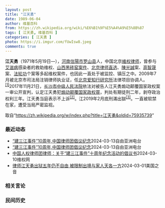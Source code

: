 ```yaml
---
layout: post
title: "江天勇"
date: 1989-06-04
author: 维基百科
from: https://zh.wikipedia.org/wiki/%E6%B1%9F%E5%A4%A9%E5%8B%87
tags: [ 江天勇, 维基百科 ]
categories: [ 江天勇 ]
photo: https://i.imgur.com/fUwIsw8.jpeg
comments: true
---
```

<div class="mw-content-ltr mw-parser-output" lang="zh" dir="ltr">

<p><b>江天勇</b>（1971年5月19日<span class="useeditintro" title="Template:BLP editintro">—</span>），<a href="/wiki/%E6%B2%B3%E5%8D%97" class="mw-redirect" title="河南">河南</a><a href="/wiki/%E4%BF%A1%E9%98%B3%E5%B8%82" title="信阳市">信陽市</a><a href="/wiki/%E7%BD%97%E5%B1%B1%E5%8E%BF" title="罗山县">罗山县</a>人，中国北京<a href="/wiki/%E7%B6%AD%E6%AC%8A%E5%BE%8B%E5%B8%AB" class="mw-redirect" title="維權律師">維权律师</a>，曾参与<a href="/wiki/%E8%89%BE%E6%BB%8B%E7%97%85" title="艾滋病">艾滋病</a>感染者的救助维权、<a href="/w/index.php?title=%E5%B1%B1%E8%A5%BF%E9%BB%91%E7%A0%96%E7%AA%91%E6%A1%88%E4%BB%B6&amp;action=edit&amp;redlink=1" class="new" title="山西黑砖窑案件（页面不存在）">山西黑砖窑案件</a>、<a href="/w/index.php?title=%E5%8C%97%E4%BA%AC%E5%BE%8B%E5%B8%88%E7%9B%B4%E9%80%89&amp;action=edit&amp;redlink=1" class="new" title="北京律师直选（页面不存在）">北京律师直选</a>、<a href="/wiki/%E9%99%B3%E5%85%89%E8%AA%A0" class="mw-redirect" title="陳光誠">陳光誠</a>案、<a href="/wiki/%E9%AB%98%E6%99%BA%E6%99%9F" title="高智晟">高智晟</a>案、<a href="/wiki/%E6%B3%95%E8%BD%AE%E5%8A%9F" title="法轮功">法轮功</a>个案等多起维权案件，也因此一直处于被监控、镇压之中。2009年7月被北京市司法局注销律师执业证，任<a href="/w/index.php?title=%E5%8C%97%E4%BA%AC%E7%88%B1%E7%9F%A5%E8%A1%8C%E7%A0%94%E7%A9%B6%E6%89%80&amp;action=edit&amp;redlink=1" class="new" title="北京爱知行研究所（页面不存在）">北京爱知行研究所</a>法律项目协调人。<sup id="cite_ref-HRLJIANG_1-0" class="reference"><a href="#cite_note-HRLJIANG-1">[1]</a></sup>2017年11月21日，<a href="/wiki/%E9%95%BF%E6%B2%99%E5%B8%82%E4%B8%AD%E7%BA%A7%E4%BA%BA%E6%B0%91%E6%B3%95%E9%99%A2" title="长沙市中级人民法院">长沙市中级人民法院</a>依法对被告人江天勇煽动颠覆国家政权案一审公开宣判，认定江天勇犯<a href="/wiki/%E7%85%BD%E5%8A%A8%E9%A2%A0%E8%A6%86%E5%9B%BD%E5%AE%B6%E6%94%BF%E6%9D%83%E7%BD%AA" title="煽动颠覆国家政权罪">煽动颠覆国家政权罪</a>，判处有期徒刑二年，剥夺政治权利三年。江天勇当庭表示不上诉<sup id="cite_ref-获刑_2-0" class="reference"><a href="#cite_note-获刑-2">[2]</a></sup>。江2019年2月底刑滿出獄<sup id="cite_ref-3" class="reference"><a href="#cite_note-3">[3]</a></sup>。一直被软禁在家，遭受当局严密监视。
</p>
<meta property="mw:PageProp/toc">
</div><!--esi <esi:include src="/esitest-fa8a495983347898/content" /> --><noscript><img src="https://login.wikimedia.org/wiki/Special:CentralAutoLogin/start?type=1x1" alt="" width="1" height="1" style="border: none; position: absolute;"></noscript>
<div class="printfooter" data-nosnippet="">取自“<a dir="ltr" href="https://zh.wikipedia.org/w/index.php?title=江天勇&amp;oldid=75935739">https://zh.wikipedia.org/w/index.php?title=江天勇&amp;oldid=75935739</a>”</div><div id="recent-news"><h3>最近动态</h3><ul><li><a href="https://nodebe4.github.io/waimei/2024-03-13/%E5%BB%BA%E4%B8%89%E6%B1%9F%E4%BA%8B%E4%BB%B6-10%E5%91%A8%E5%B9%B4,%E4%B8%AD%E5%9B%BD%E5%BE%8B%E5%B8%88%E5%9B%A2%E5%80%A1%E8%AE%AE%E7%BA%AA%E5%BF%B5" title="“建三江事件”10周年,中国律师团倡议纪念—— 2014年３月，唐吉田、江天勇、张俊杰、王成四名人权律师，到黑龙江建三江市一个农场，要求当局释放关押在那里的法轮功学员和上访人士 维权网 2014...">“建三江事件”10周年,中国律师团倡议纪念</a><time>2024-03-13</time><a class="tag">自由亚洲电台</a></li>
<li><a href="https://nodebe4.github.io/waimei/2024-03-13/%E5%BB%BA%E4%B8%89%E6%B1%9F%E4%BA%8B%E4%BB%B6-10%E5%91%A8%E5%B9%B4,%E4%B8%AD%E5%9B%BD%E5%BE%8B%E5%B8%88%E5%9B%A2%E5%80%A1%E8%AE%AE%E7%BA%AA%E5%BF%B5" title="“建三江事件”10周年,中国律师团倡议纪念—— 2014年３月，唐吉田、江天勇、张俊杰、王成四名人权律师，到黑龙江建三江市一个农场，要求当局释放关押在那里的法轮功学员和上访人士 维权网 2014...">“建三江事件”10周年,中国律师团倡议纪念</a><time>2024-03-13</time><a class="tag">自由亚洲电台</a></li>
<li><a href="https://nodebe4.github.io/waimei/2024-03-10/%E4%B8%AD%E5%9B%BD%E4%BA%BA%E6%9D%83%E5%BE%8B%E5%B8%88%E5%9B%A2%E5%BE%8B%E5%B8%88-%E5%85%B3%E4%BA%8E-%E5%BB%BA%E4%B8%89%E6%B1%9F%E4%BA%8B%E4%BB%B6-%E5%8D%81%E5%91%A8%E5%B9%B4%E7%BA%AA%E5%BF%B5%E6%B4%BB%E5%8A%A8%E7%9A%84%E5%80%A1%E8%AE%AE%E4%B9%A6" title="中国人权律师团律师：关于“建三江事件”十周年纪念活动的倡议书—— 一、事件简介： “建三江事件”发生于2014年3月20日。当时，中国人权律师唐吉田、江天勇、王成、张俊杰四人和九位被关押人的亲属...">中国人权律师团律师：关于“建三江事件”十周年纪念活动的倡议书</a><time>2024-03-10</time><a class="tag">维权网</a></li>
<li><a href="https://nodebe4.github.io/waimei/2024-03-01/%E5%BE%8B%E5%B8%88%E6%B1%9F%E5%A4%A9%E5%8B%87%E5%87%BA%E7%8B%B1%E4%BA%94%E5%B9%B4%E4%BB%8D%E4%B8%8D%E8%87%AA%E7%94%B1-%E8%A2%AB%E9%99%90%E5%88%B6%E5%87%BA%E5%A2%83%E4%B8%8E%E5%AE%B6%E4%BA%BA%E5%A4%A9%E5%90%84%E4%B8%80%E6%96%B9" title="律师江天勇出狱五年仍不自由 被限制出境与家人天各一方—— Fri, 01 Mar 2024 17:28:33 GMT 资料照：中国人权律师江天勇2012年在北京对记者们讲话。 香港 —&nbsp; 曾因煽...">律师江天勇出狱五年仍不自由 被限制出境与家人天各一方</a><time>2024-03-01</time><a class="tag">美国之音</a></li>
</ul></div><div id="open-opinion"><h3>相关言论</h3><ul></ul></div><div id="mjls-record"><h3>民间历史</h3><ul></ul></div>